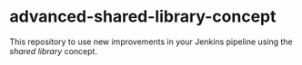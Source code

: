 # advanced-shared-library-concept
This repository to use new improvements in your Jenkins pipeline using the *shared library* concept.
